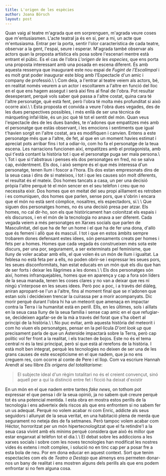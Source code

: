 ```yaml
---
title: L'origen de les espècies
author: Joana Börsch
layout: post
---
```


Quan vaig al teatre m'agrada que em sorprenguen, m'agrada veure coses que m'entusiasmen. L'acte teatral ja és en sí, per a mi, un acte que m'entusiasma. Entrar per la porta, sentir l'olor característica de cada teatre, observar a la gent, l'espai, seure i esperar. M'agrada també observar als actors quan la proposta artística els posa sobre l'escenari mentre està entrant el púbic. Es el cas de l'obra *L'origen de les especies*, que ens porta una proposta interessant amb una posada en escena diferent. És amb aquesta ressenya que inauguraré este nou espai de _Fugint de l'Escalímpal_ i es molt grat poder inaugurar este blog amb l'Espectacle d'un amic i company de professió.\\
\\
Com deia, a l'entrar al teatre veiem als actors, bé, en realitat només veurem a un actor i escoltarem a l'altre en funció del lloc en el que ens hagem assegut i serà així fins al final de l'obra. Pot resultar desesperant, perquè vols saber què passa a l'altre costat, quina cara té l'altre personatge, què està fent, però l'obra té molta més profunditat si això ocorre així.\\
\\
Esta proposta et convida a veure l'obra dues vegades, des de les dues perspectives possibles, i més enllà de ser una tècnica de màrqueting infal·lible, és un joc què té tot el sentit del món. Quan veus l'espectacle des de les dues bandes, te n'adones que empatitzes més amb el personatge que estàs observant, i les emocions i sentiments que igual t'havien sorgit en l'altre costat, ara es modifiquen i canvien. Entens a este personatge més que a l'altre, de fet, al que en un moment havies estimat i apreciat pots arribar fins i tot a odiar-lo, com ho fa el personatge de la teua escena. Les narracions funcionen així, empatitzes amb el protagonista, amb qui t'està contant la història tot i que el personatge puga ser mala persona.\\
\\
Tot i que si t'abstraus i penses els dos personatges en fred, no se salva cap, evidentment. Els dos, i això sempre és el que més interessa d'un personatge, tenen llum i foscor a l'hora. Els dos estan empresonats dins de la seua casa i dins de si mateixos, i tot i que les causes són molt diferents, el resultat és el mateix. Dos homes tancats a casa, un per una decisió pròpia l'altre perquè té el món sencer en el seu telèfon i creu que no necessita eixir. Dos homes que en meitat del seu propi aïllament es retroben i es comuniquen, dos homes que parlen, sense pors, que s'obrin i encara que el món no està sent còmplice, nosaltres, els espectadors, sí.\\
\\
Que siguen dos personatges homes, no és una decisió presa per atzar. Els homes, no cal dir-ho, son els que històricament han colonitzat els espais i els discursos, i en el món de la tecnologia no anava a ser diferent. Cada vegada veiem a més personatges en Xarxes socials que parlen de Masculinitat, del que ha de fer un home i el que ha de fer una dona, d'allò que és femení i allò que és masculí. I tot i que en estos àmbits sempre trobarem dones defensant estes idees, són pensaments creats per homes i fets per a homes. Homes que cada vegada és construeixen més sota este discurs, per una por, segurament, a ser exterminats pel feminisme, que lluny de voler acabar amb ells, el que volen és un món de llum i igualtat. La feblesa no està feta per a ells, no poden obrir-se i expressar les seues pors, les seues disconformitats, han estat educats en un món què els diu que han de ser forts i deixar les llàgrimes a les dones.\\
\\
Els dos personatges són així, homes infranquejables, homes que en aparença y cap a fora són líders de la seua manada, tenen les coses clares y no van a deixar que res ni ningú s'interpose en les seues idees. Però poc a poc, i a través del diàleg, aniran apropant-se l'un a l'altre, fins al moment final que se n'adonen que estan sols i decideixen trencar la cuirassa per a morir acompanyats. Dic morir perquè durant l'obra hi ha un meteorit que amenaça en impactar contra la Terra i la humanitat està en perill. Ells, en les últimes, sols i aïllats en la seua casa lluny de la seua família i sense cap amic en el que refugiar-se, decideixen agafar-se de la mà a través del forat que s'ha obert al principi de la història.\\
\\
No puc evitar, amb aquesta història del meteorit i com ho viuen els personatges, pensar en la pel·lícula *D'ont look up* que precisament parla de que un Asteroide impactarà sobre la Terra, però cap polític vol fer front a la realitat, i els tracten de bojos. Este no és el tema central ni és la tesi principal, però sí que està al rerefons de la història. I està molt ben integrat, perquè les tecnologies no deixen de ser una de les grans causes de este escepticisme en el que nadem, que ja no ens creguem res, com ocorre al conte de Pere i el llop. Com va escriure Hannah Arendt al seu llibre *Els origens del totalitarisme*:

> El subjecte ideal d'un règim totalitari no és el creient convençut, sinó aquell per a qui la distinció entre fet i ficció ha deixat d'existir

En un món en el que nadem entre tantes _fake news_, on tothom pot expressar el que pensa i dir la seua opinió, ja no sabem què creure perquè tot és una potencial mentida. I esta obra en mostra estos perills de la tecnologia i ens adverteix dels riscos als que ens enfrontem si no sabem fer un us adequat. Perquè no volem acabar ni com Enric, addicte als seus seguidors i allunyat de la seua veritat, en una habitació plena de merda que segurament no neteja des de fa setmanes. Però tampoc volem acabar com Héctor, horroritzat per un món hipertecnologitzat que el fa retindre'l a la seua casa vivint amb els mínims perquè considera que això és millor que estar enganxat al telèfon tot el dia.\\
\\
El debat sobre les addiccions a les xarxes socials i sobre com les noves tecnologies han modificat les nostres vides és extens i molt complex, i solució no en tinc cap per a posar fre a esta bola de neu. Por em dona educar en aquest context. Sort que tenim espectacles com els de _Teatro a Destajo_ que almenys ens permeten donar-nos un bany de realitat i ens mostren alguns dels perills als que ens podem enfrontar si no fem alguna cosa.
